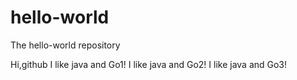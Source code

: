# hello-world
The hello-world repository

Hi,github
I like java and Go1!
I like java and Go2!
I like java and Go3!